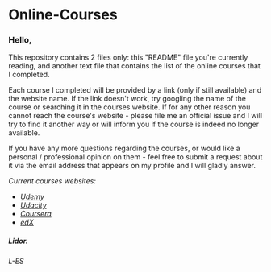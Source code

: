 # Online-Courses
### Hello,

This repository contains 2 files only: this "README" file you're currently reading, and another text file that contains the list of the online courses that I completed.

Each course I completed will be provided by a link (only if still available) and the website name. If the link doesn't work, try googling the name of the course or searching it in the courses website. If for any other reason you cannot reach the course's website - please file me an official issue and I will try to find it another way or will inform you if the course is indeed no longer available. 

If you have any more questions regarding the courses, or would like a personal / professional opinion on them - feel free to submit a request about it via the email address that appears on my profile and I will gladly answer.

_Current courses websites:_
  - _[Udemy](https://www.udemy.com/)_
  - _[Udacity](https://www.udacity.com/)_
  - _[Coursera](https://www.coursera.org/)_
  - _[edX](https://www.edx.org/)_

##### Lidor.
###### L-ES

